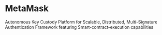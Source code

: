 # MetaMask
Autonomous Key Custody Platform for Scalable, Distributed, Multi-Signature Authentication Framework featuring Smart-contract-execution capabilities
